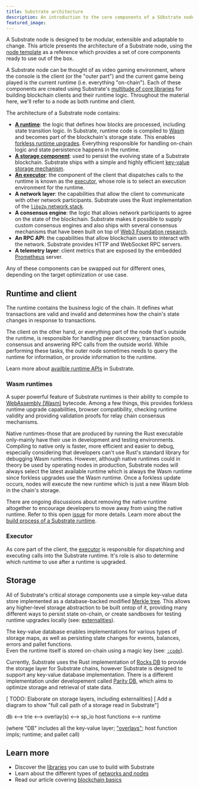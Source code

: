 ```yaml
---
title: Substrate architecture
description: An introduction to the core components of a SUbstrate node.
featured_image:
---
```


A Substrate node is designed to be modular, extensible and adaptable to change. 
This article presents the architecture of a Substrate node, using the [node template](https://github.com/substrate-developer-hub/substrate-node-template) as a reference which provides a set of core components ready to use out of the box.

A Substrate node can be thought of as video gaming environment, where the console is the client (or the "outer part") and the current game being played is the current runtime (i.e. everything "on-chain").
Each of these components are created using Substrate's [multitude of core libraries](/main-docs/06-build/libraries/) for building blockchain clients and their runtime logic. 
Throughout the material here, we'll refer to a node as both runtime and client.

The architecture of a Substrate node contains:

- **[A runtime](#runtime)**: the logic that defines how blocks are processed, including state transition logic. 
In Substrate, runtime code is compiled to [Wasm](/v3/getting-started/glossary#webassembly-wasm) and becomes part of the blockchain's storage state. 
This enables [forkless runtime upgrades](/v3/runtime/upgrades#forkless-runtime-upgrades). 
Everything responsible for handling on-chain logic and state persistence happens in the runtime.
- **[A storage component](#storage)**: used to persist the evolving state of a Substrate blockchain.
Substrate ships with a simple and highly efficient [key-value storage mechanism](/v3/advanced/storage).
- **[An executor](#executor)**: the component of the client that dispatches calls to the runtime is known as the [executor](/v3/advanced/executor), whose role is to select an execution environment for the runtime.
- **A network layer**: the capabilities that allow the client to communicate with other network participants. 
Substrate uses the Rust implementation of the [`libp2p` network stack](https://libp2p.io/).
- **A consensus engine**: the logic that allows network participants to agree on the state of the blockchain.
Substrate makes it possible to supply custom consensus engines and also ships with several consensus mechanisms that have been built on top of [Web3 Foundation research](https://w3f-research.readthedocs.io/en/latest/index.html).
- **An RPC API**: the capabilities that allow blockchain users to interact with the network. 
Substrate provides HTTP and WebSocket RPC servers.
- **A telemetry layer**: client metrics that are exposed by the embedded [Prometheus](https://prometheus.io/) server.

Any of these components can be swapped out for different ones, depending on the target optimization or use case.

## Runtime and client

The runtime contains the business logic of the chain. 
It defines what transactions are valid and invalid and determines how the chain's state changes in response to transactions. 

The client on the other hand, or everything part of the node that's outside the runtime, is responsible for handling peer discovery, transaction pools, consensus and answering RPC calls from the outside world. 
While performing these tasks, the outer node sometimes needs to query the runtime for information, or provide information to the runtime. 

Learn more about [availble runtime APIs](./link-todo-design) in Substrate.

### Wasm runtimes

A super powerful feature of Substrate runtimes is their ability to compile to [WebAssembly (Wasm)](/v3/getting-started/glossary#webassembly-wasm) bytecode.
Among a few things, this provides forkless runtime upgrade capabilities, browser compatibility, checking runtime validity and providing validation proofs for relay chain consensus mechanisms.

Native runtimes-those that are produced by running the Rust executable only-mainly have their use in development and testing environments. 
Compiling to native only is faster, more efficient and easier to debug, especially considering that developers can't use Rust's standard library for debugging Wasm runtimes. 
However, although native runtimes could in theory be used by operating nodes in production, Substrate nodes will always select the latest available runtime which is always the Wasm runtime since forkless upgrades use the Wasm runtime.
Once a forkless update occurs, nodes will execute the new runtime which is just a new Wasm blob in the chain's storage.

There are ongoing discussions about removing the native runtime altogether to encourage developers to move away from using the native runtime.
Refer to this open [issue](https://github.com/paritytech/substrate/issues/7288) for more details. 
Learn more about the [build process of a Substrate runtime]().

### Executor

As core part of the client, the [executor](/v3/getting-started/glossary#executor) is responsible for dispatching and executing calls into the Substrate runtime.
It's role is also to determine which runtime to use after a runtime is upgraded.

## Storage

All of Substrate's critical storage components use a simple key-value data store implemented as a database-backed modified [Merkle tree](https://en.wikipedia.org/wiki/Merkle_tree).
This allows any higher-level storage abstraction to be built ontop of it, providing many different ways to persist state on-chain, or create sandboxes for testing runtime upgrades locally (see: [externalities]()).

The key-value database enables implementations for various types of storage maps, as well as persisting state changes for events, balances, errors and pallet functions.  
Even the runtime itself is stored on-chain using a magic key (see: [`:code`](https://docs.substrate.io/rustdocs/latest/sp_storage/well_known_keys/constant.CODE.html)).

Currently, Substrate uses the Rust implementation of [Rocks DB](http://rocksdb.org/) to provide the storage layer for Substrate chains, however Substrate is designed to support any key-value database implementation. 
There is a different implementation under developement called [Parity DB](https://github.com/paritytech/parity-db), which aims to optimize storage and retrieval of state data. 

[ TODO: Elaborate on storage layers, including externalities]
[ Add a diagram to show "full call path of a storage read in Substrate"] 

db  <--> trie <--> overlay(s) <-->  sp_io host functions <--> runtime  

(where "DB" includes all the key-value layer; ["overlays"](https://github.com/paritytech/substrate/blob/ded44948e2d5a398abcb4e342b0513cb690961bb/primitives/state-machine/src/overlayed_changes/mod.rs#L92); host function impls; runtime; and pallet call)

## Learn more

- Discover the [libraries]() you can use to build with Substrate  
- Learn about the different types of [networks and nodes]()
- Read our article covering [blockchain basics]()
